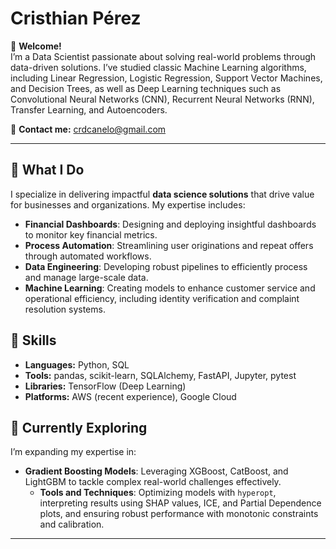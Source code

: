 # Cristhian Pérez  

👋 **Welcome!**  
I’m a Data Scientist passionate about solving real-world problems through data-driven solutions. I’ve studied classic Machine Learning algorithms, including Linear Regression, Logistic Regression, Support Vector Machines, and Decision Trees, as well as Deep Learning techniques such as Convolutional Neural Networks (CNN), Recurrent Neural Networks (RNN), Transfer Learning, and Autoencoders.  

📧 **Contact me:** [crdcanelo@gmail.com](mailto:crdcanelo@gmail.com)  
 

---

## 🚀 **What I Do**  
I specialize in delivering impactful **data science solutions** that drive value for businesses and organizations. My expertise includes:  
- **Financial Dashboards**: Designing and deploying insightful dashboards to monitor key financial metrics.  
- **Process Automation**: Streamlining user originations and repeat offers through automated workflows.  
- **Data Engineering**: Developing robust pipelines to efficiently process and manage large-scale data.  
- **Machine Learning**: Creating models to enhance customer service and operational efficiency, including identity verification and complaint resolution systems.  


## 🔧 **Skills**  
- **Languages:** Python, SQL  
- **Tools:** pandas, scikit-learn, SQLAlchemy, FastAPI, Jupyter, pytest  
- **Libraries:** TensorFlow (Deep Learning)  
- **Platforms:** AWS (recent experience), Google Cloud   

## 🌱 **Currently Exploring**  
I’m expanding my expertise in:  
- **Gradient Boosting Models**: Leveraging XGBoost, CatBoost, and LightGBM to tackle complex real-world challenges effectively.
    - **Tools and Techniques**: Optimizing models with `hyperopt`, interpreting results using SHAP values, ICE, and Partial Dependence plots, and ensuring robust performance with monotonic constraints and calibration.  
---

